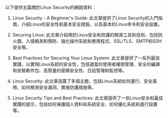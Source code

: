 

以下提供五篇關於Linux Security的網路資料：

1. Linux Security - A Beginner's Guide: 
此文章提供了Linux Security的入門指南，介紹Linux的安全性和基本安全措施，以及基本的Linux命令和安全設置。

2. Securing Linux: 
此文章介紹用於Linux安全和防護的開源工具和技術，包括防火牆、入侵檢測和預防、強化操作系統和應用程式、SSL/TLS、SMTP和SSH安全等。

3. Best Practices for Securing Your Linux System:
此文章提供了一系列最佳實踐，以實現Linux系統的安全性，包括適當的使用者權限管理、安全的編譯和安裝軟件包、高質量的密碼安全性、日誌管理和監控等。

4. Linux Security: 
此文章涵蓋了多個主題，包括Linux系統如何運行、安全風險、如何檢測安全漏洞、實施防護措施等。

5. Linux Security Tips and Best Practices:
此文章提供了一些Linux安全和最佳實踐的提示，包括如何保護個人資料和系統安全、如何優化系統和進行設置等。